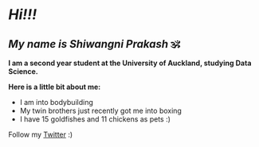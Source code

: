 # *Hi!!!*
## *My name is Shiwangni Prakash* 🕉

**I am a second year student at the University of Auckland, studying Data Science.**

**Here is a little bit about me:**
- I am into bodybuilding 
- My twin brothers just recently got me into boxing
- I have 15 goldfishes and 11 chickens as pets :)

Follow my [Twitter](https://twitter.com/shiwanxni) :)
